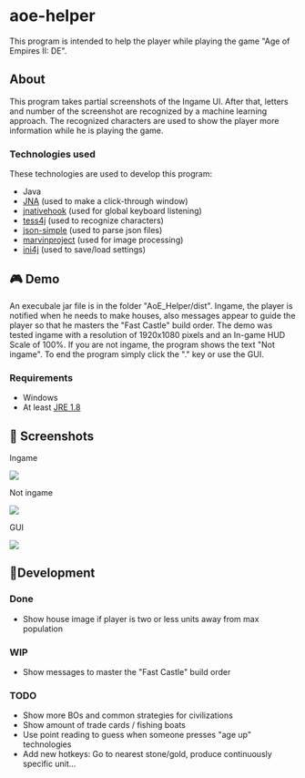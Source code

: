 # aoe-helper
This program is intended to help the player while playing the game "Age of Empires II: DE".

## About

This program takes partial screenshots of the Ingame UI. After that, letters and number of the screenshot are recognized by a machine learning approach. The recognized characters are used to show the player more information while he is playing the game.

### Technologies used
These technologies are used to develop this program:
- Java
- [JNA](https://github.com/java-native-access/jna) (used to make a click-through window)
- [jnativehook](https://github.com/kwhat/jnativehook) (used for global keyboard listening)
- [tess4j](https://github.com/nguyenq/tess4j) (used to recognize characters)
- [json-simple](https://github.com/fangyidong/json-simple) (used to parse json files)
- [marvinproject](https://github.com/gabrielarchanjo/marvinproject) (used for image processing)
- [ini4j](https://github.com/facebookarchive/ini4j) (used to save/load settings)

## 🎮 Demo

An execubale jar file is in the folder "AoE_Helper/dist". Ingame, the player is notified when he needs to make houses, also messages appear to guide the player so that he masters the "Fast Castle" build order. The demo was tested ingame with a resolution of 1920x1080 pixels and an In-game HUD Scale of 100%. If you are not ingame, the program shows the text "Not ingame". To end the program simply click the "." key or use the GUI.
### Requirements
- Windows
- At least [JRE 1.8](https://www.java.com/de/download/)

## 🌈 Screenshots

Ingame
<p align="left">
  <img src="https://raw.githubusercontent.com/rayo3/aoe_helper/master/AoE_Helper/screenshots/ingame.jpg">
</p>

Not ingame
<p align="left">
  <img src="https://raw.githubusercontent.com/rayo3/aoe_helper/master/AoE_Helper/screenshots/not_ingame.jpg">
</p>

GUI
<p align="left">
  <img src="https://raw.githubusercontent.com/rayo3/aoe_helper/master/AoE_Helper/screenshots/gui.png">
</p>

## 🔨Development

### Done
- Show house image if player is two or less units away from max population

### WIP
- Show messages to master the "Fast Castle" build order

### TODO
- Show more BOs and common strategies for civilizations
- Show amount of trade cards / fishing boats
- Use point reading to guess when someone presses "age up" technologies
- Add new hotkeys: Go to nearest stone/gold, produce continuously specific unit...
